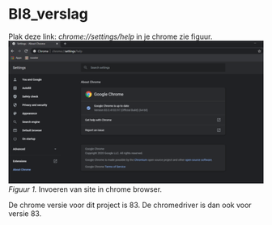 # BI8_verslag

Plak deze link: *chrome://settings/help* in je chrome zie figuur.<br/>
![afbeelding:](./static/images/instructie.png)<br/>
*Figuur 1.* Invoeren van site in chrome browser.

De chrome versie voor dit project is 83.
De chromedriver is dan ook voor versie 83.  
  
